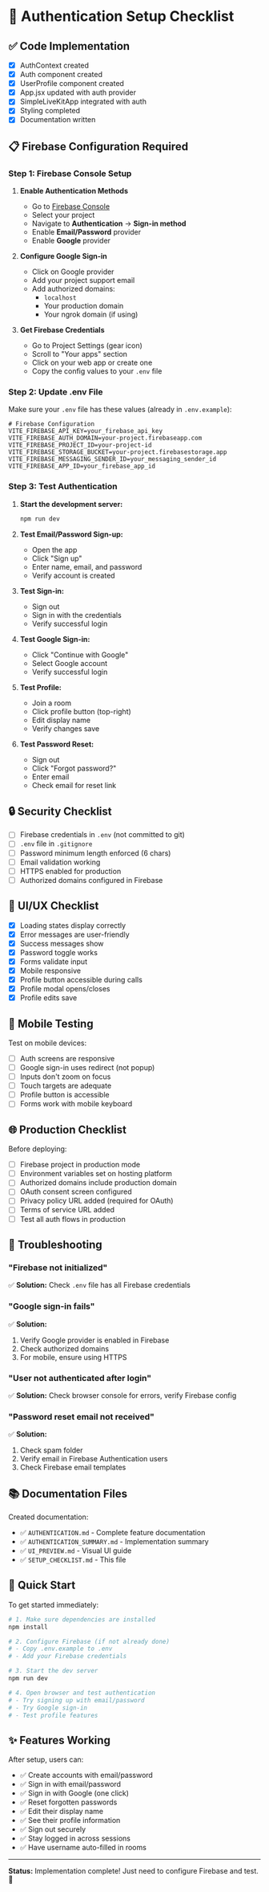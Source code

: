 # 🚀 Authentication Setup Checklist

## ✅ Code Implementation
- [x] AuthContext created
- [x] Auth component created
- [x] UserProfile component created
- [x] App.jsx updated with auth provider
- [x] SimpleLiveKitApp integrated with auth
- [x] Styling completed
- [x] Documentation written

## 📋 Firebase Configuration Required

### Step 1: Firebase Console Setup

1. **Enable Authentication Methods**
   - Go to [Firebase Console](https://console.firebase.google.com)
   - Select your project
   - Navigate to **Authentication** → **Sign-in method**
   - Enable **Email/Password** provider
   - Enable **Google** provider
   
2. **Configure Google Sign-in**
   - Click on Google provider
   - Add your project support email
   - Add authorized domains:
     - `localhost`
     - Your production domain
     - Your ngrok domain (if using)
   
3. **Get Firebase Credentials**
   - Go to Project Settings (gear icon)
   - Scroll to "Your apps" section
   - Click on your web app or create one
   - Copy the config values to your `.env` file

### Step 2: Update .env File

Make sure your `.env` file has these values (already in `.env.example`):

```env
# Firebase Configuration
VITE_FIREBASE_API_KEY=your_firebase_api_key
VITE_FIREBASE_AUTH_DOMAIN=your-project.firebaseapp.com
VITE_FIREBASE_PROJECT_ID=your-project-id
VITE_FIREBASE_STORAGE_BUCKET=your-project.firebasestorage.app
VITE_FIREBASE_MESSAGING_SENDER_ID=your_messaging_sender_id
VITE_FIREBASE_APP_ID=your_firebase_app_id
```

### Step 3: Test Authentication

1. **Start the development server:**
   ```powershell
   npm run dev
   ```

2. **Test Email/Password Sign-up:**
   - Open the app
   - Click "Sign up"
   - Enter name, email, and password
   - Verify account is created

3. **Test Sign-in:**
   - Sign out
   - Sign in with the credentials
   - Verify successful login

4. **Test Google Sign-in:**
   - Click "Continue with Google"
   - Select Google account
   - Verify successful login

5. **Test Profile:**
   - Join a room
   - Click profile button (top-right)
   - Edit display name
   - Verify changes save

6. **Test Password Reset:**
   - Sign out
   - Click "Forgot password?"
   - Enter email
   - Check email for reset link

## 🔒 Security Checklist

- [ ] Firebase credentials in `.env` (not committed to git)
- [ ] `.env` file in `.gitignore`
- [ ] Password minimum length enforced (6 chars)
- [ ] Email validation working
- [ ] HTTPS enabled for production
- [ ] Authorized domains configured in Firebase

## 🎨 UI/UX Checklist

- [x] Loading states display correctly
- [x] Error messages are user-friendly
- [x] Success messages show
- [x] Password toggle works
- [x] Forms validate input
- [x] Mobile responsive
- [x] Profile button accessible during calls
- [x] Profile modal opens/closes
- [x] Profile edits save

## 📱 Mobile Testing

Test on mobile devices:
- [ ] Auth screens are responsive
- [ ] Google sign-in uses redirect (not popup)
- [ ] Inputs don't zoom on focus
- [ ] Touch targets are adequate
- [ ] Profile button is accessible
- [ ] Forms work with mobile keyboard

## 🌐 Production Checklist

Before deploying:
- [ ] Firebase project in production mode
- [ ] Environment variables set on hosting platform
- [ ] Authorized domains include production domain
- [ ] OAuth consent screen configured
- [ ] Privacy policy URL added (required for OAuth)
- [ ] Terms of service URL added
- [ ] Test all auth flows in production

## 🔧 Troubleshooting

### "Firebase not initialized"
✅ **Solution:** Check `.env` file has all Firebase credentials

### "Google sign-in fails"
✅ **Solution:** 
1. Verify Google provider is enabled in Firebase
2. Check authorized domains
3. For mobile, ensure using HTTPS

### "User not authenticated after login"
✅ **Solution:** Check browser console for errors, verify Firebase config

### "Password reset email not received"
✅ **Solution:** 
1. Check spam folder
2. Verify email in Firebase Authentication users
3. Check Firebase email templates

## 📚 Documentation Files

Created documentation:
- ✅ `AUTHENTICATION.md` - Complete feature documentation
- ✅ `AUTHENTICATION_SUMMARY.md` - Implementation summary
- ✅ `UI_PREVIEW.md` - Visual UI guide
- ✅ `SETUP_CHECKLIST.md` - This file

## 🎉 Quick Start

To get started immediately:

```powershell
# 1. Make sure dependencies are installed
npm install

# 2. Configure Firebase (if not already done)
# - Copy .env.example to .env
# - Add your Firebase credentials

# 3. Start the dev server
npm run dev

# 4. Open browser and test authentication
# - Try signing up with email/password
# - Try Google sign-in
# - Test profile features
```

## ✨ Features Working

After setup, users can:
- ✅ Create accounts with email/password
- ✅ Sign in with email/password
- ✅ Sign in with Google (one click)
- ✅ Reset forgotten passwords
- ✅ Edit their display name
- ✅ See their profile information
- ✅ Sign out securely
- ✅ Stay logged in across sessions
- ✅ Have username auto-filled in rooms

---

**Status:** Implementation complete! Just need to configure Firebase and test. 🚀
